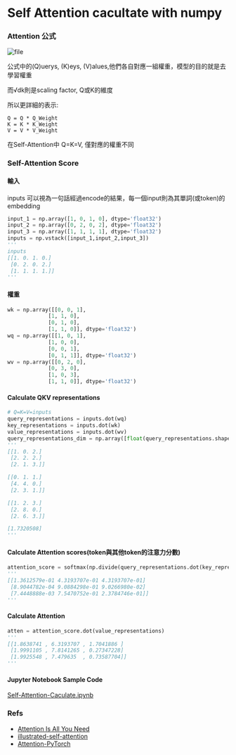 # Self Attention cacultate with numpy

### Attention 公式
![file](https://github.com/p208p2002/Self-Attention-cacultate-with-numpy/blob/master/attention.png?raw=true)

公式中的(Q)uerys, (K)eys, (V)alues,他們各自對應一組權重，模型的目的就是去學習權重

而√dk則是scaling factor, Q或K的維度

所以更詳細的表示:
```
Q = Q * Q_Weight
K = K * K_Weight
V = V * V_Weight
```

在Self-Attention中 Q=K=V, 僅對應的權重不同

### Self-Attention Score
#### 輸入
inputs 可以視為一句話經過encode的結果，每一個input則為其單詞(或token)的embedding
```python
input_1 = np.array([1, 0, 1, 0], dtype='float32')
input_2 = np.array([0, 2, 0, 2], dtype='float32')
input_3 = np.array([1, 1, 1, 1], dtype='float32')
inputs = np.vstack([input_1,input_2,input_3])
'''
inputs
[[1. 0. 1. 0.]
 [0. 2. 0. 2.]
 [1. 1. 1. 1.]]
'''
```
#### 權重
```python
wk = np.array([[0, 0, 1],
             [1, 1, 0],
             [0, 1, 0],
             [1, 1, 0]], dtype='float32')
wq = np.array([[1, 0, 1],
             [1, 0, 0],
             [0, 0, 1],
             [0, 1, 1]], dtype='float32')
wv = np.array([[0, 2, 0],
             [0, 3, 0],
             [1, 0, 3],
             [1, 1, 0]], dtype='float32')
```

#### Calculate QKV representations
```python
# Q=K=V=inputs
query_representations = inputs.dot(wq)
key_representations = inputs.dot(wk)
value_representations = inputs.dot(wv)
query_representations_dim = np.array([float(query_representations.shape[0])**0.5],dtype='float32')
'''
[[1. 0. 2.]
 [2. 2. 2.]
 [2. 1. 3.]] 

[[0. 1. 1.]
 [4. 4. 0.]
 [2. 3. 1.]] 

[[1. 2. 3.]
 [2. 8. 0.]
 [2. 6. 3.]] 

[1.7320508]
'''
```
#### Calculate Attention scores(token與其他token的注意力分數)
```python
attention_score = softmax(np.divide(query_representations.dot(key_representations.transpose()),query_representations_dim),axis=1)
'''
[[1.3612579e-01 4.3193707e-01 4.3193707e-01]
 [8.9044782e-04 9.0884298e-01 9.0266980e-02]
 [7.4448888e-03 7.5470752e-01 2.3784746e-01]]
'''
```
#### Calculate Attention
```python
atten = attention_score.dot(value_representations)
'''
[[1.8638741 , 6.3193707 , 1.7041886 ]
 [1.9991105 , 7.8141265 , 0.27347228]
 [1.9925548 , 7.479635  , 0.73587704]]
'''
```

#### Jupyter Notebook Sample Code
[Self-Attention-Caculate.ipynb](https://github.com/p208p2002/Self-Attention-cacultate-with-numpy/blob/master/Self-Attention-Caculate.ipynb)


### Refs
- [Attention Is All You Need](https://arxiv.org/pdf/1706.03762.pdf)
- [illustrated-self-attention](https://towardsdatascience.com/illustrated-self-attention-2d627e33b20a)
- [Attention-PyTorch](https://github.com/EvilPsyCHo/Attention-PyTorch)
